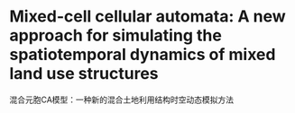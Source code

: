 # Mixed-cell cellular automata: A new approach for simulating the spatiotemporal dynamics of mixed land use structures

混合元胞CA模型：一种新的混合土地利用结构时空动态模拟方法

